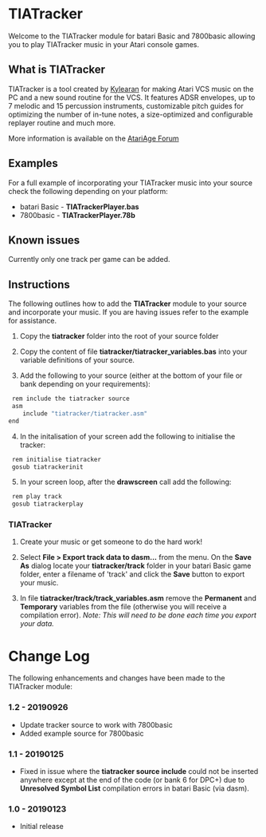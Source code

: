 # TIATracker

Welcome to the TIATracker module for batari Basic and 7800basic allowing you to play TIATracker music in your Atari console games.

## What is TIATracker

TIATracker is a tool created by [Kylearan](http://atariage.com/forums/user/35905-kylearan/) for making Atari VCS music on the PC and a new sound routine for the VCS. It features ADSR envelopes, up to 7 melodic and 15 percussion instruments, customizable pitch guides for optimizing the number of in-tune notes, a size-optimized and configurable replayer routine and much more.

More information is available on the [AtariAge Forum](http://atariage.com/forums/topic/250014-tiatracker-a-new-sound-routine-and-sequencer-application)

## Examples

For a full example of incorporating your TIATracker music into your source check the following depending on your platform:

* batari Basic - **TIATrackerPlayer.bas**
* 7800basic - **TIATrackerPlayer.78b** 

## Known issues

Currently only one track per game can be added.

## Instructions

The following outlines how to add the **TIATracker** module to your source and incorporate your music. If you are having issues refer to the example for assistance.

1. Copy the **tiatracker** folder into the root of your source folder

2. Copy the content of file **tiatracker/tiatracker_variables.bas** into your variable definitions of your source.

3. Add the following to your source (either at the bottom of your file or bank depending on your requirements):

```sh
 rem include the tiatracker source
 asm
    include "tiatracker/tiatracker.asm"
end
```

4. In the initalisation of your screen add the following to initialise the tracker:

```sh
 rem initialise tiatracker
 gosub tiatrackerinit
```

5. In your screen loop, after the **drawscreen** call add the following:

```sh
 rem play track
 gosub tiatrackerplay
```

### TIATracker

1. Create your music or get someone to do the hard work!

2. Select **File > Export track data to dasm...**  from the menu. On the **Save As** dialog locate your **tiatracker/track** folder in your batari Basic game folder, enter a filename of 'track' and click the **Save** button to export your music.

3. In file **tiatracker/track/track_variables.asm** remove the **Permanent** and **Temporary** variables from the file (otherwise you will receive a compilation error). *Note: This will need to be done each time you export your data.*


# Change Log

The following enhancements and changes have been made to the TIATracker module:

### 1.2 - 20190926

* Update tracker source to work with 7800basic
* Added example source for 7800basic

### 1.1 - 20190125

* Fixed in issue where the **tiatracker source include** could not be inserted anywhere except at the end of the code (or bank 6 for DPC+) due to **Unresolved Symbol List** compilation errors in batari Basic (via dasm).

### 1.0 - 20190123

* Initial release
